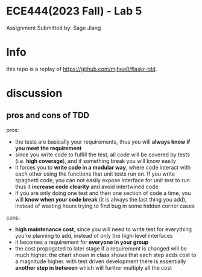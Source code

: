 # ECE444(2023 Fall) - Lab 5

Assignment Submitted by: Sage Jiang


# Info
this repo is a replay of
https://github.com/mjhea0/flaskr-tdd.



# discussion
## pros and cons of TDD
pros: 
- the tests are basically your requirements, thus you will **always know if you meet the requirement**
- since you write code to fulfill the test, all code will be covered by tests (i.e. **high coverage**), and if something break you will know easily
- it forces you to **write code in a modular way**, where code interact with each other using the functions that unit tests run on. If you write spaghetti code, you can not easily expose interface for unit test to run. thus it **increase code clearity** and avoid intertwined code
- if you are only doing one test and then one section of code a time, you will **know when your code break** (it is always the last thing you add), instead of wasting hours trying to find bug in some hidden corner cases

cons:
- **high maintenance cost**, since you will need to write test for everything you're planning to add, instead of only the high-level interfaces
- it becomes a requirement for **everyone in your group**
- the cost propogated to later stage if a requirement is changed will be much higher. the chart shown in class shows that each step adds cost to a magnitude higher. with test driven development there is essentially **another step in between** which will further multiply all the cost